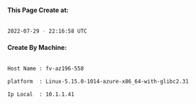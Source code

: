 
   
#### This Page Create at:

```bash

2022-07-29 - 22:16:58 UTC

```

#### Create By Machine:

```bash

Host Name : fv-az196-558

platform  : Linux-5.15.0-1014-azure-x86_64-with-glibc2.31

Ip Local  : 10.1.1.41

```


